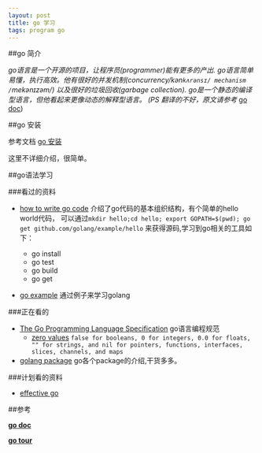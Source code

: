 ```yaml
---
layout: post
title: go 学习
tags: program go
---
```


##go 简介


*go语言是一个开源的项目，让程序员(programmer)能有更多的产出.
go语言简单易懂，执行高效。他有很好的并发机制(concurrency/kən`kʌrənsɪ/ mechanism /`mekənɪzəm/)
以及很好的垃圾回收(garbage collection). go是一个静态的编译型语言，但他看起来更像动态的解释型语言。
 (PS  翻译的不好，原文请参考*
 [go doc](https://golang.org/doc/))

##go 安装

参考文档 [go 安装](https://golang.org/doc/install)

这里不详细介绍，很简单。

##go语法学习

###看过的资料
* [how to write go code](https://golang.org/doc/code.html) 介绍了go代码的基本组织结构，有个简单的hello world代码，
可以通过`mkdir hello;cd hello; export GOPATH=$(pwd); go get github.com/golang/example/hello` 来获得源码,学习到go相关的工具如下：
    * go install
    * go test
    * go build
    * go get

* [go example](https://gobyexample.com/) 通过例子来学习golang

###正在看的
* [The Go Programming Language Specification](https://golang.org/ref/spec) go语言编程规范
    * [zero values](https://golang.org/ref/spec#The_zero_value) `false for booleans, 0 for integers, 0.0 for floats, "" for strings, and nil for pointers, functions, interfaces, slices, channels, and maps`
* [golang package](https://golang.org/pkg/) go各个package的介绍,干货多多。


###计划看的资料

* [effective go](https://golang.org/doc/effective_go.html)



<a id="reference"> </a>
##参考

[**go doc**](https://golang.org/doc/)

[**go tour**](https://tour.golang.org/)
